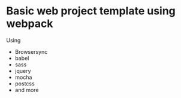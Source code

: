 # Basic web project template using webpack

Using
- Browsersync
- babel
- sass
- jquery
- mocha
- postcss
- and more